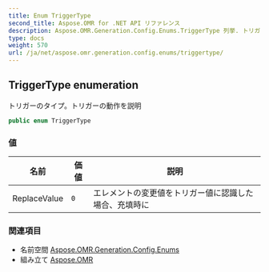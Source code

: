 ```yaml
---
title: Enum TriggerType
second_title: Aspose.OMR for .NET API リファレンス
description: Aspose.OMR.Generation.Config.Enums.TriggerType 列挙. トリガーのタイプトリガーの動作を説明
type: docs
weight: 570
url: /ja/net/aspose.omr.generation.config.enums/triggertype/
---
```

## TriggerType enumeration

トリガーのタイプ。トリガーの動作を説明

```csharp
public enum TriggerType
```

### 値

| 名前 | 価値 | 説明 |
| --- | --- | --- |
| ReplaceValue | `0` | エレメントの変更値をトリガー値に認識した場合、充填時に |

### 関連項目

* 名前空間 [Aspose.OMR.Generation.Config.Enums](../../aspose.omr.generation.config.enums/)
* 組み立て [Aspose.OMR](../../)


